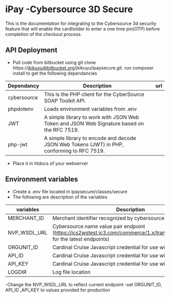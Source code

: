 iPay -Cybersource 3D Secure 
====================

This is the documentation for integrating to the Cybersource 3d security feature that will enable the cardholder to enter a one time pin(OTP) before completion of the checkout process.

## API Deployment
- Pull code from bitbucket using git clone https://jkikuyu@bitbucket.org/jkikuyu/ipaysecure.git. run composer install to get the following dependancies

| Dependancy |Description 										      | url        |
|------------|------------------------------------------------------------------------------------------------|------------|
| cybersource|This is the PHP client for the CyberSource SOAP Toolkit API.  				      |            |
| phpdotenv  |Loads environment variables from .env   							      |            |
| JWT	     |A simple library to work with JSON Web Token and JSON Web Signature based on the RFC 7519.      |            | 
| php-jwt    |A simple library to encode and decode JSON Web Tokens (JWT) in PHP, conforming to RFC 7519.     |            |
        	
        	
- Place it in htdocs of your webserver

## Environment variables

- Create a .env file located in ipaysecure/classes/secure
- The following are description of the variables

| variables   |Description 										      |
|-------------|-----------------------------------------------------------------------------------------------|
| MERCHANT_ID |Merchant identifier recognized by cybersource  				      		      |            
| NVP_WSDL_URL|Cybersource name value pair endpoint (https://ics2wstest.ic3.com/commerce/1.x/transactionProcessor/ for the latest endpoints)		      			                                                              |            
| ORGUNIT_ID  |Cardinal Cruise Javascript credential for use with songbird.js		         	      |            
| API_ID      |Cardinal Cruise Javascript credential for use with songbird.js	      			      |            
| API_KEY     |Cardinal Cruise Javascript credential for use with songbird.js	      			      |            
| LOGDIR      |Log file location	               				      			      |            

-Change the NVP_WSDL_URL to reflect current endpoint
-set ORGUNIT_ID, API_ID ,API_KEY to values provided for production




